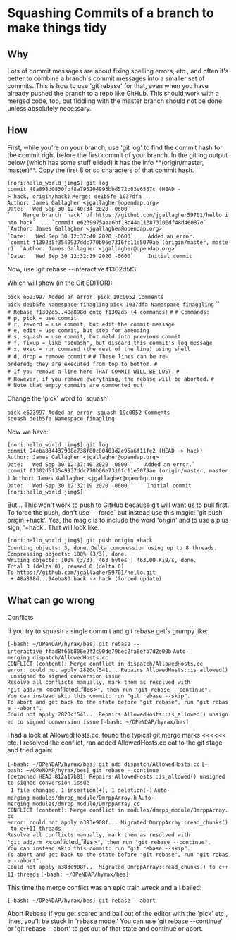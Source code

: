 # Squashing Commits of a branch to make things tidy

## Why

Lots of commit messages are about fixing spelling errors, etc., and
often it's better to combine a branch's commit messages into a smaller
set of commits. This is how to use 'git rebase' for that, even when you
have already pushed the branch to a repo like GitHub. This should work
with a merged code, too, but fiddling with the master branch should not
be done unless absolutely necessary.

## How

First, while you're on your branch, use 'git log' to find the commit
hash for the commit right before the first commit of your branch. In the
git log output below (which has some stuff elided) it has the info
\*\*(origin/master, master)\*\*. Copy the first 8 or so characters of
that commit hash.

`[nori:hello_world jimg$] git log`
`commit 48a898d0830fbf8a795204993bbd572b83e6557c (HEAD -> hack, origin/hack)`
`Merge: de1b5fe 1037dfa`
`Author: James Gallagher <jgallagher@opendap.org>`
`Date:   Wed Sep 30 12:40:34 2020 -0600`
``
`    Merge branch 'hack' of https://github.com/jgallagher59701/hello into hack`
``
` ...`
``
`commit e6239975aaa6bf18d44a113873100df48d46087e`
`Author: James Gallagher <jgallagher@opendap.org>`
`Date:   Wed Sep 30 12:37:40 2020 -0600`
``
`    Added an error.`
``
`commit f1302d5f3549937ddc770b06e7316fc11e5079ae (origin/master, master)`
`Author: James Gallagher <jgallagher@opendap.org>`
`Date:   Wed Sep 30 12:32:19 2020 -0600`
``
`    Initial commit`

Now, use 'git rebase --interactive f1302d5f3'

Which will show (in the Git EDITOR):

`pick e623997 Added an error.`
`pick 19c0052 Comments`
`pick de1b5fe Namespace finagling`
`pick 1037dfa Namespace finaggling`
``
`# Rebase f1302d5..48a898d onto f1302d5 (4 commands)`
`#`
`# Commands:`
`# p, pick = use commit`
`# r, reword = use commit, but edit the commit message`
`# e, edit = use commit, but stop for amending`
`# s, squash = use commit, but meld into previous commit`
`# f, fixup = like "squash", but discard this commit's log message`
`# x, exec = run command (the rest of the line) using shell`
`# d, drop = remove commit`
`#`
`# These lines can be re-ordered; they are executed from top to bottom.`
`#`
`# If you remove a line here THAT COMMIT WILL BE LOST.`
`#`
`# However, if you remove everything, the rebase will be aborted.`
`#`
`# Note that empty commits are commented out`

Change the 'pick' word to 'squash'

`pick e623997 Added an error.`
`squash 19c0052 Comments`
`squash de1b5fe Namespace finagling`

Now we have:

`[nori:hello_world jimg$] git log`
`commit 94eba834437908e738f80c80403d2e95a6f11fe2 (HEAD -> hack)`
`Author: James Gallagher <jgallagher@opendap.org>`
`Date:   Wed Sep 30 12:37:40 2020 -0600`
``
`    Added an error.`
``
`commit f1302d5f3549937ddc770b06e7316fc11e5079ae (origin/master, master)`
`Author: James Gallagher <jgallagher@opendap.org>`
`Date:   Wed Sep 30 12:32:19 2020 -0600`
``
`    Initial commit`
`[nori:hello_world jimg$]`

But... This won't work to push to GitHub because git will want us to
pull first. To force the push, don't use \`--force\` but instead use
this magic: 'git push origin +hack'. Yes, the magic is to include the
word 'origin' and to use a plus sign, '+hack'. That will look like:

`[nori:hello_world jimg$] git push origin +hack`
`Counting objects: 3, done.`
`Delta compression using up to 8 threads.`
`Compressing objects: 100% (3/3), done.`
`Writing objects: 100% (3/3), 463 bytes | 463.00 KiB/s, done.`
`Total 3 (delta 0), reused 0 (delta 0)`
`To https://github.com/jgallagher59701/hello.git`
` + 48a898d...94eba83 hack -> hack (forced update)`

## What can go wrong

Conflicts

If you try to squash a single commit and git rebase get's grumpy like:

`[-bash: ~/OPeNDAP/hyrax/bes] git rebase --interactive ffad8f66b806e2f2c90de79bec2fa6efb7d2e00b`
`Auto-merging dispatch/AllowedHosts.cc`
`CONFLICT (content): Merge conflict in dispatch/AllowedHosts.cc`
`error: could not apply 2820cf541... Repairs AllowedHosts::is_allowed() unsigned to signed conversion issue`
`Resolve all conflicts manually, mark them as resolved with`
`"git add/rm `<conflicted_files>`", then run "git rebase --continue".`
`You can instead skip this commit: run "git rebase --skip".`
`To abort and get back to the state before "git rebase", run "git rebase --abort".`
`Could not apply 2820cf541... Repairs AllowedHosts::is_allowed() unsigned to signed conversion issue`
`[-bash: ~/OPeNDAP/hyrax/bes] `

I had a look at AllowedHosts.cc, found the typical git merge marks
\<\<\<\<\<\< etc. I resolved the conflict, ran added AllowedHosts.cc cat
to the git stage and tried again:

`[-bash: ~/OPeNDAP/hyrax/bes] git add dispatch/AllowedHosts.cc`
`[-bash: ~/OPeNDAP/hyrax/bes] git rebase --continue`
`[detached HEAD 812a17b81] Repairs AllowedHosts::is_allowed() unsigned to signed conversion issue`
` 1 file changed, 1 insertion(+), 1 deletion(-)`
`Auto-merging modules/dmrpp_module/DmrppArray.h`
`Auto-merging modules/dmrpp_module/DmrppArray.cc`
`CONFLICT (content): Merge conflict in modules/dmrpp_module/DmrppArray.cc`
`error: could not apply a383e908f... Migrated DmrppArray::read_chunks() to c++11 threads`
`Resolve all conflicts manually, mark them as resolved with`
`"git add/rm `<conflicted_files>`", then run "git rebase --continue".`
`You can instead skip this commit: run "git rebase --skip".`
`To abort and get back to the state before "git rebase", run "git rebase --abort".`
`Could not apply a383e908f... Migrated DmrppArray::read_chunks() to c++11 threads`
`[-bash: ~/OPeNDAP/hyrax/bes]`

This time the merge conflict was an epic train wreck and a I bailed:

`[-bash: ~/OPeNDAP/hyrax/bes] git rebase --abort`

Abort Rebase
If you get scared and bail out of the editor with the 'pick' etc.,
lines, you'll be stuck in 'rebase mode.' You can use 'git rebase
--continue' or 'git rebase --abort' to get out of that state and
continue or abort.